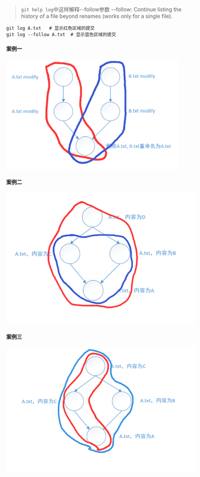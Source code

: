 >`git help log`中这样解释--follow参数
>--follow:
>     Continue listing the history of a file beyond renames (works only for a single file).

``` 
git log A.txt   # 显示红色区域的提交
git log --follow A.txt  # 显示蓝色区域的提交
```
#### 案例一
<img src="../../src/main/resources/picture/1240-20210115033256975.png" alt="git提交记录图1" style="zoom: 67%;" />


#### 案例二
<img src="../../src/main/resources/picture/1240-20210115033257002.png" alt="git提交记录图2" style="zoom:67%;" />



#### 案例三
<img src="../../src/main/resources/picture/1240-20210115033256995.png" alt="git提交记录图3" style="zoom:67%;" />